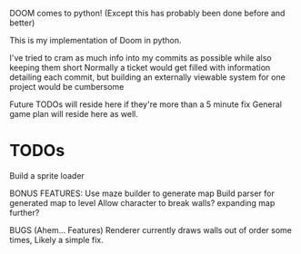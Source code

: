 DOOM comes to python!
(Except this has probably been done before and better)

This is my implementation of Doom in python.

I've tried to cram as much info into my commits as possible while also keeping them short
Normally a ticket would get filled with information detailing each commit, but building an externally
viewable system for one project would be cumbersome

Future TODOs will reside here if they're more than a 5 minute fix
General game plan will reside here as well.




# TODOs
Build a sprite loader


BONUS FEATURES:
Use maze builder to generate map
Build parser for generated map to level
Allow character to break walls? expanding map further?

BUGS (Ahem... Features)
Renderer currently draws walls out of order some times, Likely a simple fix.
